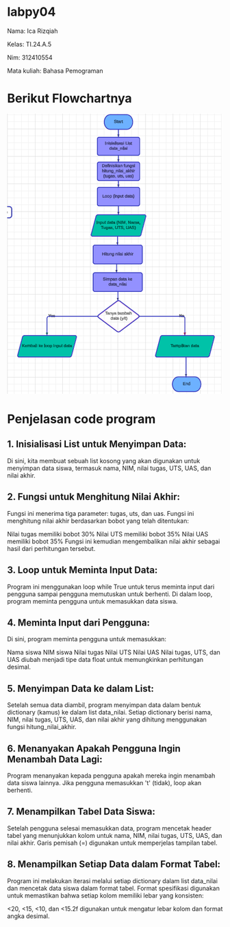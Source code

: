 # labpy04

Nama: Ica Rizqiah

Kelas: TI.24.A.5

Nim: 312410554

Mata kuliah: Bahasa Pemograman

# Berikut Flowchartnya

![foto](https://github.com/keeyyaaa/labpy04/blob/main/flowchart.png?raw=true)

# Penjelasan code program

## 1. Inisialisasi List untuk Menyimpan Data:

Di sini, kita membuat sebuah list kosong yang akan digunakan untuk menyimpan data siswa, termasuk nama, NIM, nilai tugas, UTS, UAS, dan nilai akhir.

## 2. Fungsi untuk Menghitung Nilai Akhir:

Fungsi ini menerima tiga parameter: tugas, uts, dan uas. Fungsi ini menghitung nilai akhir berdasarkan bobot yang telah ditentukan:

Nilai tugas memiliki bobot 30%
Nilai UTS memiliki bobot 35%
Nilai UAS memiliki bobot 35% Fungsi ini kemudian mengembalikan nilai akhir sebagai hasil dari perhitungan tersebut.

## 3. Loop untuk Meminta Input Data:

Program ini menggunakan loop while True untuk terus meminta input dari pengguna sampai pengguna memutuskan untuk berhenti. Di dalam loop, program meminta pengguna untuk memasukkan data siswa.

## 4. Meminta Input dari Pengguna:

Di sini, program meminta pengguna untuk memasukkan:

Nama siswa
NIM siswa
Nilai tugas
Nilai UTS
Nilai UAS Nilai tugas, UTS, dan UAS diubah menjadi tipe data float untuk memungkinkan perhitungan desimal.

## 5. Menyimpan Data ke dalam List:

Setelah semua data diambil, program menyimpan data dalam bentuk dictionary (kamus) ke dalam list data_nilai. Setiap dictionary berisi nama, NIM, nilai tugas, UTS, UAS, dan nilai akhir yang dihitung menggunakan fungsi hitung_nilai_akhir.

## 6. Menanyakan Apakah Pengguna Ingin Menambah Data Lagi:

Program menanyakan kepada pengguna apakah mereka ingin menambah data siswa lainnya. Jika pengguna memasukkan 't' (tidak), loop akan berhenti.

## 7. Menampilkan Tabel Data Siswa:

Setelah pengguna selesai memasukkan data, program mencetak header tabel yang menunjukkan kolom untuk nama, NIM, nilai tugas, UTS, UAS, dan nilai akhir. Garis pemisah (=) digunakan untuk memperjelas tampilan tabel.

## 8. Menampilkan Setiap Data dalam Format Tabel:

Program ini melakukan iterasi melalui setiap dictionary dalam list data_nilai dan mencetak data siswa dalam format tabel. Format spesifikasi digunakan untuk memastikan bahwa setiap kolom memiliki lebar yang konsisten:

<20, <15, <10, dan <15.2f digunakan untuk mengatur lebar kolom dan format angka desimal.
